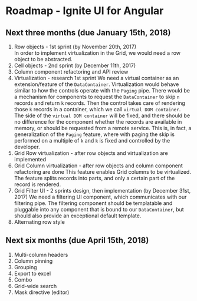 # Roadmap - Ignite UI for Angular

## Next three months (due January 15th, 2018)

1. Row objects - 1st sprint (by November 20th, 2017)  
	In order to implement virtualization in the Grid, we would need a row object to be abstracted. 
2. Cell objects - 2nd sprint (by December 11th, 2017)
2. Column component refactoring and API review
3. Virtualization - research 1st sprint
	We need a virtual container as an extension/feature of the `DataContainer`. Virtualization would behave similar to how the controls operate with the `Paging` pipe. There would be a mechanism for components to request the `DataContainer` to skip `n` records and return `k` records. Then the control takes care of rendering those `k` records in a container, which we call `virtual DOM container`. The side of the `virtual DOM container` will be fixed, and there should be no difference for the component whether the records are available in memory, or should be requested from a remote service. This is, in fact, a generalization of the `Paging` feature, where with paging the skip is performed on a multiple of `k` and `k` is fixed and controlled by the developer.
4. Grid Row virtualization - after row objects and virtualization are implemented
5. Grid Column virtualization - after row objects and column component refactoring are done
	This feature enables Grid columns to be virtualized. The feature splits records into parts, and only a certain part of the record is rendered.
6. Grid Filter UI - 2 sprints design, then implementation (by December 31st, 2017)
	We need a filtering UI component, which communicates with our filtering pipe. The filtering component should be templatable and pluggable into any component that is bound to our `DataContainer`, but should also provide an exceptional default template.
7. Alternating row style

## Next six months (due April 15th, 2018)

1. Multi-column headers
2. Column pinning
3. Grouping
4. Export to excel
5. Combo
6. Grid-wide search
7. Mask directive (editor)
